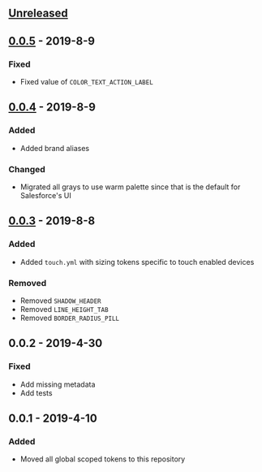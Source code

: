 <!-- Release notes authoring guidelines: http://keepachangelog.com/ -->

## [Unreleased]

## [0.0.5] - 2019-8-9

### Fixed

- Fixed value of `COLOR_TEXT_ACTION_LABEL`

## [0.0.4] - 2019-8-9

### Added

- Added brand aliases

### Changed

- Migrated all grays to use warm palette since that is the default for Salesforce's UI

## [0.0.3] - 2019-8-8

### Added

- Added `touch.yml` with sizing tokens specific to touch enabled devices

### Removed

- Removed `SHADOW_HEADER`
- Removed `LINE_HEIGHT_TAB`
- Removed `BORDER_RADIUS_PILL`

## 0.0.2 - 2019-4-30

### Fixed

- Add missing metadata
- Add tests

## 0.0.1 - 2019-4-10

### Added

- Moved all global scoped tokens to this repository

[Unreleased]: https://github.com/salesforce-ux/design-system-primitive-tokens/compare/v0.0.5...HEAD
[0.0.5]: https://github.com/salesforce-ux/design-system-primitive-tokens/releases/tag/v0.0.5
[0.0.4]: https://github.com/salesforce-ux/design-system-primitive-tokens/releases/tag/v0.0.4
[0.0.3]: https://github.com/salesforce-ux/design-system-primitive-tokens/releases/tag/v0.0.3
